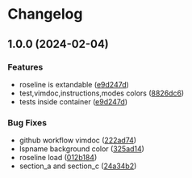 # Changelog

## 1.0.0 (2024-02-04)


### Features

* roseline is extandable ([e9d247d](https://github.com/maxmx03/roseline/commit/e9d247dd29948e0ff6fe23d57346a48e472113f6))
* test,vimdoc,instructions,modes colors ([8826dc6](https://github.com/maxmx03/roseline/commit/8826dc6cbc4f549820faaae9b1acedda9378019c))
* tests inside container ([e9d247d](https://github.com/maxmx03/roseline/commit/e9d247dd29948e0ff6fe23d57346a48e472113f6))


### Bug Fixes

* github workflow vimdoc ([222ad74](https://github.com/maxmx03/roseline/commit/222ad746708569a8f2ea2a476a79dbfaf3cc401d))
* lspname background color ([325ad14](https://github.com/maxmx03/roseline/commit/325ad14a2b9fa252100af5d92a9090d0b71d9435))
* roseline load ([012b184](https://github.com/maxmx03/roseline/commit/012b184cd830eea4ba7ba4198209bceb6e33d0df))
* section_a and section_c ([24a34b2](https://github.com/maxmx03/roseline/commit/24a34b24af5ac6f5615a8f4bb9763bae6f17058f))
